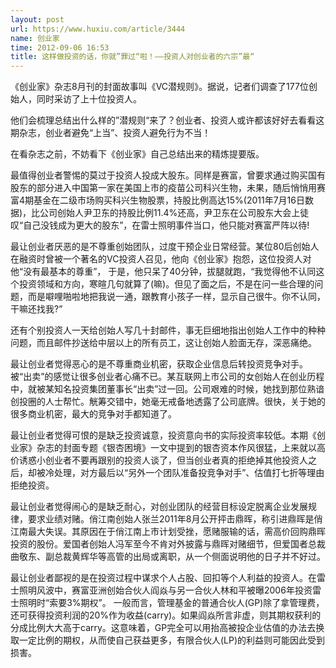 ```yaml
---
layout: post
url: https://www.huxiu.com/article/3444
name: 创业家
time: 2012-09-06 16:53
title: 这样做投资的话，你就”罪过“啦！——投资人对创业者的六宗”最“
---
```

《创业家》杂志8月刊的封面故事叫《VC潜规则》。据说，记者们调查了177位创始人，同时采访了上十位投资人。

他们会梳理总结出什么样的”潜规则“来了？创业者、投资人或许都该好好去看看这期杂志，创业者避免“上当”、投资人避免行为不当！

在看杂志之前，不妨看下《创业家》自己总结出来的精炼提要版。

最值得创业者警惕的莫过于投资人投成大股东。同样是赛富，曾要求通过购买国有股东的部分进入中国第一家在美国上市的疫苗公司科兴生物，未果，随后悄悄用赛富4期基金在二级市场购买科兴生物股票，持股比例高达15%(2011年7月16日数据)，比公司创始人尹卫东的持股比例11.4%还高，尹卫东在公司股东大会上徒叹“自己没钱成为更大的股东”，在雷士照明事件当口，他只能对赛富严阵以待!

最让创业者厌恶的是不尊重创始团队，过度干预企业日常经营。某位80后创始人在融资时曾被一个著名的VC投资人召见，他向《创业家》抱怨，这位投资人对他“没有最基本的尊重”， 于是，他只呆了40分钟，拔腿就跑，“我觉得他不认同这个投资领域和方向，寒暄几句就算了(嘛)。但见了面之后，不是在问一些合理的问题，而是噼哩啪啦地把我说一通，跟教育小孩子一样，显示自己很牛。你不认同，干嘛还找我?”

还有个别投资人一天给创始人写几十封邮件，事无巨细地指出创始人工作中的种种问题，而且邮件抄送给中层以上的所有员工，这让创始人脸面无存，深恶痛绝。

最让创业者觉得恶心的是不尊重商业机密，获取企业信息后转投资竞争对手。被“出卖”的感觉让很多创业者心痛不已。某互联网上市公司的女创始人在创业历程中，就被某知名投资集团董事长“出卖”过一回。公司艰难的时候，她找到那位熟谙创投圈的人士帮忙。觥筹交错中，她毫无戒备地透露了公司底牌。很快，关于她的很多商业机密，最大的竞争对手都知道了。

最让创业者觉得可恨的是缺乏投资诚意，投资意向书的实际投资率较低。本期《创业家》杂志的封面专题《银杏困境》一文中提到的银杏资本作风很猛，上来就以高价诱惑小创业者不要再跟别的投资人谈了，但当创业者真的拒绝掉其他投资人之后，却被冷处理，对方最后以“另外一个团队准备投竞争对手”、估值打七折等理由拒绝投资。

最让创业者觉得闹心的是缺乏耐心，对创业团队的经营目标设定脱离企业发展规律，要求业绩对赌。俏江南创始人张兰2011年8月公开抨击鼎晖，称引进鼎晖是俏江南最大失误。其原因在于俏江南上市计划受挫，愿赌服输的话，需高价回购鼎晖投资的股份。爱国者创始人冯军至今不肯对外披露与鼎晖对赌细节，但爱国者总裁曲敬东、副总裁黄辉华等高管的出局或离职，从一个侧面说明他的日子并不好过。

最让创业者鄙视的是在投资过程中谋求个人占股、回扣等个人利益的投资人。在雷士照明风波中，赛富亚洲创始合伙人阎焱与另一合伙人林和平被曝2006年投资雷士照明时“索要3%期权”。 一般而言，管理基金的普通合伙人(GP)除了拿管理费，还可获得投资利润的20%作为收益(carry)。如果阎焱所言非虚，则其期权获利的分成比例大大高于carry。这意味着，GP完全可以用抬高被投企业估值的办法去换取一定比例的期权，从而使自己获益更多，有限合伙人(LP)的利益则可能因此受到损害。

